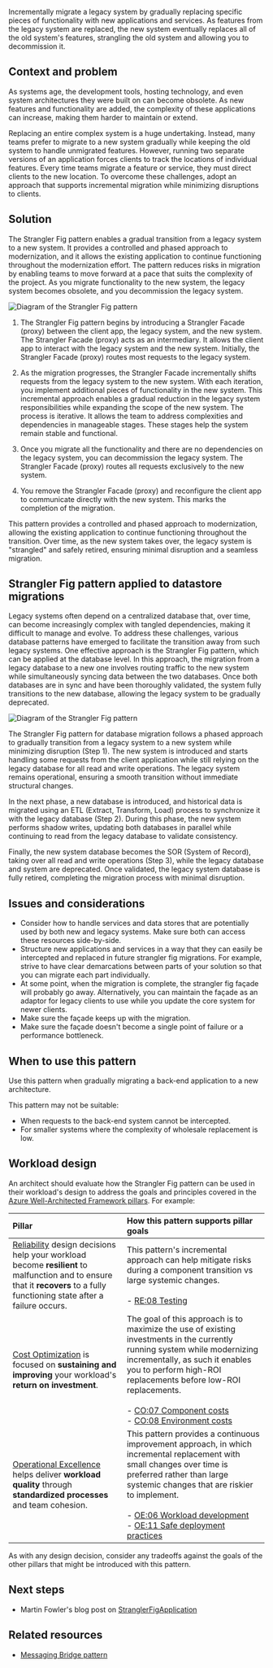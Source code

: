 Incrementally migrate a legacy system by gradually replacing specific pieces of functionality with new applications and services. As features from the legacy system are replaced, the new system eventually replaces all of the old system's features, strangling the old system and allowing you to decommission it.

## Context and problem

As systems age, the development tools, hosting technology, and even system architectures they were built on can become obsolete. As new features and functionality are added, the complexity of these applications can increase, making them harder to maintain or extend.

Replacing an entire complex system is a huge undertaking. Instead, many teams prefer to migrate to a new system gradually while keeping the old system to handle unmigrated features. However, running two separate versions of an application forces clients to track the locations of individual features. Every time teams migrate a feature or service, they must direct clients to the new location. To overcome these challenges, adopt an approach that supports incremental migration while minimizing disruptions to clients. 


## Solution

The Strangler Fig pattern enables a gradual transition from a legacy system to a new system. It provides a controlled and phased approach to modernization, and it allows the existing application to continue functioning throughout the modernization effort. The pattern reduces risks in migration by enabling teams to move forward at a pace that suits the complexity of the project. As you migrate functionality to the new system, the legacy system becomes obsolete, and you decommission the legacy system. 

 ![Diagram of the Strangler Fig pattern](./_images/strangler-fig.png)

1. The Strangler Fig pattern begins by introducing a Strangler Facade (proxy) between the client app, the legacy system, and the new system. The Strangler Facade (proxy) acts as an intermediary. It allows the client app to interact with the legacy system and the new system. Initially, the Strangler Facade (proxy) routes most requests to the legacy system.

2. As the migration progresses, the Strangler Facade incrementally shifts requests from the legacy system to the new system. With each iteration, you implement additional pieces of functionality in the new system. This incremental approach enables a gradual reduction in the legacy system responsibilities while expanding the scope of the new system. The process is iterative. It allows the team to address complexities and dependencies in manageable stages. These stages help the system remain stable and functional.

3. Once you migrate all the functionality and there are no dependencies on the legacy system, you can decommission the legacy system. The Strangler Facade (proxy) routes all requests exclusively to the new system.

4. You remove the Strangler Facade (proxy) and reconfigure the client app to communicate directly with the new system. This marks the completion of the migration.

This pattern provides a controlled and phased approach to modernization, allowing the existing application to continue functioning throughout the transition. Over time, as the new system takes over, the legacy system is "strangled" and safely retired, ensuring minimal disruption and a seamless migration.

## Strangler Fig pattern applied to datastore migrations

Legacy systems often depend on a centralized database that, over time, can become increasingly complex with tangled dependencies, making it difficult to manage and evolve. To address these challenges, various database patterns have emerged to facilitate the transition away from such legacy systems. One effective approach is the Strangler Fig pattern, which can be applied at the database level. In this approach, the migration from a legacy database to a new one involves routing traffic to the new system while simultaneously syncing data between the two databases. Once both databases are in sync and have been thoroughly validated, the system fully transitions to the new database, allowing the legacy system to be gradually deprecated.

 ![Diagram of the Strangler Fig pattern](./_images/strangler-fig-db.png)

The Strangler Fig pattern for database migration follows a phased approach to gradually transition from a legacy system to a new system while minimizing disruption (Step 1). The new system is introduced and starts handling some requests from the client application while still relying on the legacy database for all read and write operations. The legacy system remains operational, ensuring a smooth transition without immediate structural changes.

In the next phase, a new database is introduced, and historical data is migrated using an ETL (Extract, Transform, Load) process to synchronize it with the legacy database (Step 2). During this phase, the new system performs shadow writes, updating both databases in parallel while continuing to read from the legacy database to validate consistency.

Finally, the new system database becomes the SOR (System of Record), taking over all read and write operations (Step 3), while the legacy database and system are deprecated. Once validated, the legacy system database is fully retired, completing the migration process with minimal disruption.

## Issues and considerations

* Consider how to handle services and data stores that are potentially used by both new and legacy systems. Make sure both can access these resources side-by-side.
* Structure new applications and services in a way that they can easily be intercepted and replaced in future strangler fig migrations. For example, strive to have clear demarcations between parts of your solution so that you can migrate each part individually.
* At some point, when the migration is complete, the strangler fig façade will probably go away. Alternatively, you can maintain the façade as an adaptor for legacy clients to use while you update the core system for newer clients.
* Make sure the façade keeps up with the migration.
* Make sure the façade doesn't become a single point of failure or a performance bottleneck.

## When to use this pattern

Use this pattern when gradually migrating a back-end application to a new architecture.

This pattern may not be suitable:

* When requests to the back-end system cannot be intercepted.
* For smaller systems where the complexity of wholesale replacement is low.

## Workload design

An architect should evaluate how the Strangler Fig pattern can be used in their workload's design to address the goals and principles covered in the [Azure Well-Architected Framework pillars](/azure/well-architected/pillars). For example:

| Pillar | How this pattern supports pillar goals |
|:---|:---|
| [Reliability](/azure/well-architected/reliability/checklist) design decisions help your workload become **resilient** to malfunction and to ensure that it **recovers** to a fully functioning state after a failure occurs. | This pattern's incremental approach can help mitigate risks during a component transition vs large systemic changes.<br/><br/> - [RE:08 Testing](/azure/well-architected/reliability/testing-strategy) |
| [Cost Optimization](/azure/well-architected/cost-optimization/checklist) is focused on **sustaining and improving** your workload's **return on investment**. | The goal of this approach is to maximize the use of existing investments in the currently running system while modernizing incrementally, as such it enables you to perform high-ROI replacements before low-ROI replacements.<br/><br/> - [CO:07 Component costs](/azure/well-architected/cost-optimization/optimize-component-costs)<br/> - [CO:08 Environment costs](/azure/well-architected/cost-optimization/optimize-environment-costs) |
| [Operational Excellence](/azure/well-architected/operational-excellence/checklist) helps deliver **workload quality** through **standardized processes** and team cohesion. | This pattern provides a continuous improvement approach, in which incremental replacement with small changes over time is preferred rather than large systemic changes that are riskier to implement.<br/><br/> - [OE:06 Workload development](/azure/well-architected/operational-excellence/workload-supply-chain)<br/> - [OE:11 Safe deployment practices](/azure/well-architected/operational-excellence/safe-deployments) |

As with any design decision, consider any tradeoffs against the goals of the other pillars that might be introduced with this pattern.

## Next steps

* Martin Fowler's blog post on [StranglerFigApplication](https://martinfowler.com/bliki/StranglerFigApplication.html)

## Related resources

* [Messaging Bridge pattern](./messaging-bridge.yml)


